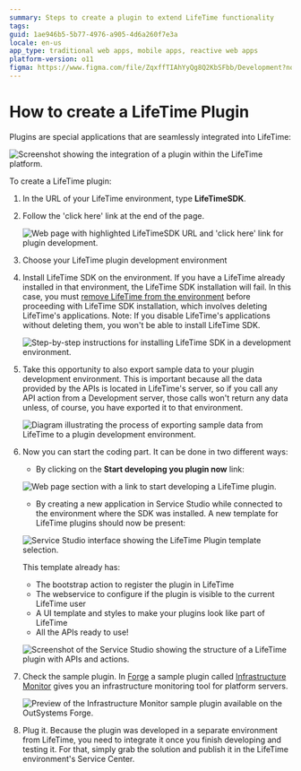 ```yaml
---
summary: Steps to create a plugin to extend LifeTime functionality
tags: 
guid: 1ae946b5-5b77-4976-a905-4d6a260f7e3a
locale: en-us
app_type: traditional web apps, mobile apps, reactive web apps
platform-version: o11
figma: https://www.figma.com/file/ZqxffTIAhYyQg8Q2KbSFbb/Development?node-id=147:325
---
```


# How to create a LifeTime Plugin

Plugins are special applications that are seamlessly integrated into LifeTime:

![Screenshot showing the integration of a plugin within the LifeTime platform.](images/How-to-create-a-LifeTime-Plugin-0.png "LifeTime Plugin Integration")

To create a LifeTime plugin:

1. In the URL of your LifeTime environment, type **LifeTimeSDK**.

1. Follow the 'click here' link at the end of the page.

    ![Web page with highlighted LifeTimeSDK URL and 'click here' link for plugin development.](images/How-to-create-a-LifeTime-Plugin-1.png "LifeTime SDK Access")

1. Choose your LifeTime plugin development environment

1. Install LifeTime SDK on the environment. If you have a LifeTime already installed in that environment, the LifeTime SDK installation will fail. In this case, you must [remove LifeTime from the environment](https://success.outsystems.com/Support/Enterprise_Customers/Maintenance_and_Operations/Remove_the_infrastructure_management_console_from_an_environment) before proceeding with LifeTime SDK installation, which involves deleting LifeTime's applications. Note: If you disable LifeTime's applications without deleting them, you won't be able to install LifeTime SDK.

    ![Step-by-step instructions for installing LifeTime SDK in a development environment.](images/How-to-create-a-LifeTime-Plugin-2.png "Install LifeTime SDK")

1. Take this opportunity to also export sample data to your plugin development environment. This is important because all the data provided by the APIs is located in LifeTime's server, so if you call any API action from a Development server, those calls won't return any data unless, of course, you have exported it to that environment.

    ![Diagram illustrating the process of exporting sample data from LifeTime to a plugin development environment.](images/How-to-create-a-LifeTime-Plugin-3.png "Export Sample Data")

1. Now you can start the coding part. It can be done in two different ways:
    * By clicking on the **Start developing you plugin now** link:

    ![Web page section with a link to start developing a LifeTime plugin.](images/How-to-create-a-LifeTime-Plugin-4.png "Start Plugin Development")

    * By creating a new application in Service Studio while connected to the environment where the SDK was installed. A new template for  LifeTime plugins should now be present:
    
    ![Service Studio interface showing the LifeTime Plugin template selection.](images/How-to-create-a-LifeTime-Plugin-5.png "LifeTime Plugin Template")

    This template already has:

    * The bootstrap action to register the plugin in LifeTime
    * The webservice to configure if the plugin is visible to the current LifeTime user
    * A UI template and styles to make your plugins look like part of LifeTime
    * All the APIs ready to use!

    ![Screenshot of the Service Studio showing the structure of a LifeTime plugin with APIs and actions.](images/How-to-create-a-LifeTime-Plugin-6.png "Plugin APIs and Actions")

1. Check the sample plugin. In [Forge](http://www.outsystems.com/forge/) a sample plugin called [Infrastructure Monitor](https://www.outsystems.com/forge/component-overview/1178/infrastructure-monitor/) gives you an infrastructure monitoring tool for platform servers.

    ![Preview of the Infrastructure Monitor sample plugin available on the OutSystems Forge.](images/How-to-create-a-LifeTime-Plugin-7.png "Sample Plugin in Forge")

1. Plug it. Because the plugin was developed in a separate environment from LifeTime, you need to integrate it once you finish developing and testing it. For that, simply grab the solution and publish it in the LifeTime environment's Service Center.
